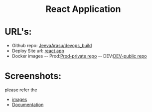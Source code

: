 # <p style="text-align: center;">React Application</p>
# URL's:
  - Github repo: [JeevaArasu/devops_build](https://github.com/JeevaArasu/devops_build.git)
  - Deploy Site url: [react app](http://13.126.167.206/)
  - Docker images
      -- Prod:[Prod-private repo](https://hub.docker.com/layers/jeevaarasu/prod/cap/images/sha256-d9cc00b6c69151cfca78c095737a257e7a229f8f1e909cd4197a25bed0525ed7?context=repo)
      -- DEV:[DEV-public repo](https://hub.docker.com/layers/jeevaarasu/dev/app/images/sha256-b5f79231e647b80558cee8c6b864c37536b5c688e569069401bbbbdd4567024b?context=repo)
# Screenshots:
  please refer the
  - [images](https://github.com/JeevaArasu/devops_build/tree/dev/images)
  - [Documentation](https://github.com/JeevaArasu/devops_build/blob/dev/Document.md)
  
